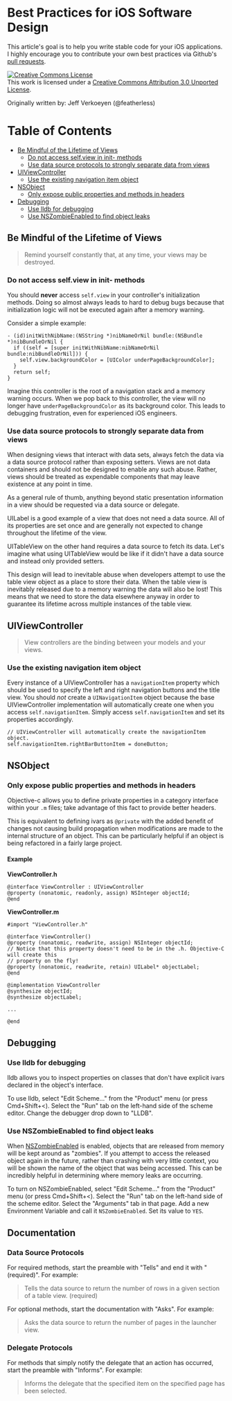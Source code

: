 Best Practices for iOS Software Design
======================================

This article's goal is to help you write stable code for your iOS applications. I highly encourage you to
contribute your own best practices via Github's
[pull requests](https://github.com/jverkoey/iOS-Best-Practices/pull/new/master).

<a rel="license" href="http://creativecommons.org/licenses/by/3.0/"><img alt="Creative Commons License" style="border-width:0" src="http://i.creativecommons.org/l/by/3.0/88x31.png" /></a><br />This work is licensed under a <a rel="license" href="http://creativecommons.org/licenses/by/3.0/">Creative Commons Attribution 3.0 Unported License</a>.

Originally written by: Jeff Verkoeyen (@featherless)

Table of Contents
=================

- [Be Mindful of the Lifetime of Views](#be-mindful-of-the-lifetime-of-views)
  * [Do not access self.view in init- methods](#do-not-access-selfview-in-init--methods)
  * [Use data source protocols to strongly separate data from views](#use-data-source-protocols-to-strongly-separate-data-from-views)
- [UIViewController](#uiviewcontroller)
  * [Use the existing navigation item object](#use-the-existing-navigation-item-object)
- [NSObject](#nsobject)
  * [Only expose public properties and methods in headers](#only-expose-public-properties-and-methods-in-headers)
- [Debugging](#debugging)
  * [Use lldb for debugging](#use-lldb-for-debugging)
  * [Use NSZombieEnabled to find object leaks](#use-nszombieenabled-to-find-object-leaks)

Be Mindful of the Lifetime of Views
-----------------------------------

> Remind yourself constantly that, at any time, your views may be destroyed.

### Do not access self.view in init- methods

You should **never** access `self.view` in your controller's initialization methods. Doing so almost always leads to
hard to debug bugs because that initialization logic will not be executed again after a memory warning.

Consider a simple example:

```obj-c
- (id)initWithNibName:(NSString *)nibNameOrNil bundle:(NSBundle *)nibBundleOrNil {
  if ((self = [super initWithNibName:nibNameOrNil bundle:nibBundleOrNil])) {
    self.view.backgroundColor = [UIColor underPageBackgroundColor];
  }
  return self;
}
```

Imagine this controller is the root of a navigation stack and a memory warning occurs. When we pop back to this
controller, the view will no longer have `underPageBackgroundColor` as its background color. This leads to
debugging frustration, even for experienced iOS engineers.

### Use data source protocols to strongly separate data from views

When designing views that interact with data sets, always fetch the data via a data source protocol rather than
exposing setters. Views are not data containers and should not be designed to enable any such abuse. Rather,
views should be treated as expendable components that may leave existence at any point in time.

As a general rule of thumb, anything beyond static presentation information in a view should be requested via a
data source or delegate.

UILabel is a good example of a view that does not need a data source. All of its properties are set once and are
generally not expected to change throughout the lifetime of the view.

UITableView on the other hand requires a data source to fetch its data. Let's imagine what using UITableView would
be like if it didn't have a data source and instead only provided setters.

This design will lead to inevitable abuse when developers attempt to use the table view object as a place to store
their data. When the table view is inevitably released due to a memory warning the data will also be lost! This
means that we need to store the data elsewhere anyway in order to guarantee its lifetime across multiple instances
of the table view.

UIViewController
----------------

> View controllers are the binding between your models and your views.

### Use the existing navigation item object

Every instance of a UIViewController has a `navigationItem` property which should be used to specify the left and
right navigation buttons and the title view. You should *not* create a `UINavigationItem` object because the
base UIViewController implementation will automatically create one when you access `self.navigationItem`. Simply
access `self.navigationItem` and set its properties accordingly.

```obj-c
// UIViewController will automatically create the navigationItem object.
self.navigationItem.rightBarButtonItem = doneButton;
```

NSObject
--------

### Only expose public properties and methods in headers

Objective-c allows you to define private properties in a category interface within your `.m` files; take
advantage of this fact to provide better headers.

This is equivalent to defining ivars as `@private` with the added benefit of changes not causing build propagation
when modifications are made to the internal structure of an object. This can be particularly helpful if an object
is being refactored in a fairly large project.

#### Example

**ViewController.h**

```obj-c
@interface ViewController : UIViewController
@property (nonatomic, readonly, assign) NSInteger objectId;
@end
```

**ViewController.m**

```obj-c
#import "ViewController.h"

@interface ViewController()
@property (nonatomic, readwrite, assign) NSInteger objectId;
// Notice that this property doesn't need to be in the .h. Objective-C will create this
// property on the fly!
@property (nonatomic, readwrite, retain) UILabel* objectLabel;
@end

@implementation ViewController
@synthesize objectId;
@synthesize objectLabel;

...

@end
```

Debugging
---------

### Use lldb for debugging

lldb allows you to inspect properties on classes that don't have explicit ivars declared in the object's interface.

To use lldb, select "Edit Scheme..." from the "Product" menu (or press Cmd+Shift+<). Select the "Run" tab
on the left-hand side of the scheme editor. Change the debugger drop down to "LLDB".

### Use NSZombieEnabled to find object leaks

When [NSZombieEnabled](http://cocoadev.com/wiki/NSZombieEnabled) is enabled, objects that are released from memory
will be kept around as "zombies". If you attempt to access the released object again in the future, rather than
crashing with very little context, you will be shown the name of the object that was being accessed. This can be
incredibly helpful in determining where memory leaks are occurring.

To turn on NSZombieEnabled, select "Edit Scheme..." from the "Product" menu (or press Cmd+Shift+<). Select the "Run" tab
on the left-hand side of the scheme editor. Select the "Arguments" tab in that page. Add a new Environment Variable
and call it `NSZombieEnabled`. Set its value to `YES`.

Documentation
-------------

### Data Source Protocols

For required methods, start the preamble with "Tells" and end it with "(required)". For example:
> Tells the data source to return the number of rows in a given section of a table view. (required)

For optional methods, start the documentation with "Asks". For example:
> Asks the data source to return the number of pages in the launcher view.

### Delegate Protocols

For methods that simply notify the delegate that an action has occurred, start the preamble with "Informs". For example:
> Informs the delegate that the specified item on the specified page has been selected.



